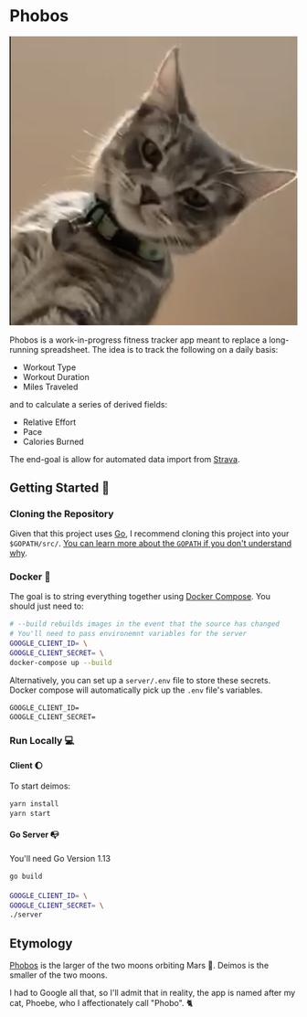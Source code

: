 # Phobos

![Phobos](./docs/phobos.png)

Phobos is a work-in-progress fitness tracker app meant to replace a long-running spreadsheet. The idea is to track the following on a daily basis:

- Workout Type
- Workout Duration
- Miles Traveled

and to calculate a series of derived fields:

- Relative Effort
- Pace
- Calories Burned

The end-goal is allow for automated data import from [Strava](http://strava.com).

## Getting Started :rocket:

### Cloning the Repository

Given that this project uses [Go](https://golang.org/), I recommend cloning this project into your `$GOPATH/src/`. [You can learn more about the `GOPATH` if you don't understand why](https://github.com/golang/go/wiki/GOPATH).

### Docker :whale:
The goal is to string everything together using [Docker Compose](https://docs.docker.com/compose/). You should just need to:

```sh
# --build rebuilds images in the event that the source has changed
# You'll need to pass environemnt variables for the server
GOOGLE_CLIENT_ID= \
GOOGLE_CLIENT_SECRET= \
docker-compose up --build
```

Alternatively, you can set up a `server/.env` file to store these secrets. Docker compose will automatically pick up the `.env` file's variables.

```text
GOOGLE_CLIENT_ID=
GOOGLE_CLIENT_SECRET=
```

### Run Locally :computer:

#### Client :moon:

To start deimos:

```sh
yarn install
yarn start
```

#### Go Server :mailbox_with_no_mail:

You'll need Go Version 1.13

```sh
go build

GOOGLE_CLIENT_ID= \
GOOGLE_CLIENT_SECRET= \
./server
```

## Etymology

[Phobos](https://en.wikipedia.org/wiki/Phobos_(moon)) is the larger of the two moons orbiting Mars :rocket:. Deimos is the smaller of the two moons.

I had to Google all that, so I'll admit that in reality, the app is named after my cat, Phoebe, who I affectionately call "Phobo". :cat2:
